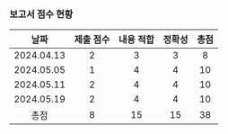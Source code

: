 ### 보고서 점수 현황
|날짜|제출 점수|내용 적합|정확성|총점|
|:----:|:----:|:----:|:----:|:----:|
|2024.04.13|2|3|3|8|
|2024.05.05|1|4|4|10|
|2024.05.11|2|4|4|10|
|2024.05.19|2|4|4|10|
|총점|8|15|15|38|
